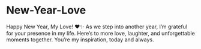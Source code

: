 # New-Year-Love
Happy New Year, My Love! ❤️✨ As we step into another year, I’m grateful for your presence in my life. Here’s to more love, laughter, and unforgettable moments together. You’re my inspiration, today and always. 
